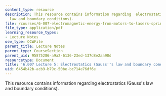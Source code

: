 ```yaml
---
content_type: resource
description: This resource contains information regarding  electrostatics (Gauss's
  law and boundary conditions).
file: /courses/6-007-electromagnetic-energy-from-motors-to-lasers-spring-2011/6454b42bacb9b79c50bebc714e76df6e_MIT6_007S11_lec05.pdf
file_type: application/pdf
learning_resource_types:
- Lecture Notes
ocw_type: OCWFile
parent_title: Lecture Notes
parent_type: CourseSection
parent_uid: 95875286-a9a2-6136-23ed-137d8e2aa90d
resourcetype: Document
title: '6.007 Lecture 5: Electrostatics (Gauss''s law and boundary conditions)'
uid: 6454b42b-acb9-b79c-50be-bc714e76df6e
---
```

This resource contains information regarding  electrostatics (Gauss's law and boundary conditions).

